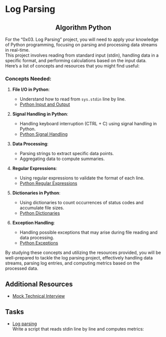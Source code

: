 <h1 align="centre">Log Parsing</h1>

<h2 align="center"> Algorithm   Python</h2>

<div class="panel-body">
    <p>For the “0x03. Log Parsing” project, you will need to apply your knowledge of Python programming, focusing on parsing and processing data streams in real-time.<br>This project involves reading from standard input (stdin), handling data in a specific format, and performing calculations based on the input data.<br>Here’s a list of concepts and resources that you might find useful:</p>

<h3>Concepts Needed:</h3>

<ol>
<li><p><strong>File I/O in Python</strong>:</p>

<ul>
<li>Understand how to read from <code>sys.stdin</code> line by line.</li>
<li><a href="https://docs.python.org/3/tutorial/inputoutput.html" title="Python Input and Output" target="_blank">Python Input and Output</a></li>
</ul></li>
<li><p><strong>Signal Handling in Python</strong>:</p>

<ul>
<li>Handling keyboard interruption (CTRL + C) using signal handling in Python.</li>
<li><a href="https://docs.python.org/3/library/signal.html" title="Python Signal Handling" target="_blank">Python Signal Handling</a></li>
</ul></li>
<li><p><strong>Data Processing</strong>:</p>

<ul>
<li>Parsing strings to extract specific data points.</li>
<li>Aggregating data to compute summaries.</li>
</ul></li>
<li><p><strong>Regular Expressions</strong>:</p>

<ul>
<li>Using regular expressions to validate the format of each line.</li>
<li><a href="https://docs.python.org/3/library/re.html" title="Python Regular Expressions" target="_blank">Python Regular Expressions</a></li>
</ul></li>
<li><p><strong>Dictionaries in Python</strong>:</p>

<ul>
<li>Using dictionaries to count occurrences of status codes and accumulate file sizes.</li>
<li><a href="https://docs.python.org/3/tutorial/datastructures.html#dictionaries" title="Python Dictionaries" target="_blank">Python Dictionaries</a></li>
</ul></li>
<li><p><strong>Exception Handling</strong>:</p>

<ul>
<li>Handling possible exceptions that may arise during file reading and data processing.</li>
<li><a href="https://docs.python.org/3/tutorial/errors.html" title="Python Exceptions" target="_blank">Python Exceptions</a></li>
</ul></li>
</ol>

<p>By studying these concepts and utilizing the resources provided, you will be well-prepared to tackle the log parsing project, effectively handling data streams, parsing log entries, and computing metrics based on the processed data.</p>

<h2>Additional Resources</h2>

<ul>
<li><a href="https://www.youtube.com/watch?feature=shared&v=5dRTK-_Bzd0" title="Mock Technical Interview" target="_blank">Mock Technical Interview</a></li>
</ul>

## Tasks
- [Log parsing](./0-stats.py)<br>
Write a script that reads stdin line by line and computes metrics:

